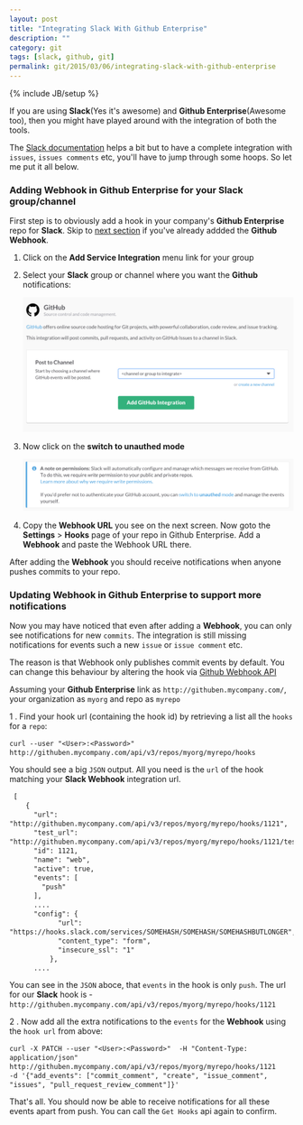 ```yaml
---
layout: post
title: "Integrating Slack With Github Enterprise"
description: ""
category: git
tags: [slack, github, git]
permalink: git/2015/03/06/integrating-slack-with-github-enterprise
---
```

{% include JB/setup %}

If you are using **Slack**(Yes it's awesome) and **Github Enterprise**(Awesome too), then you might have played around with the integration of both the tools.

The [Slack documentation](https://slack.zendesk.com/hc/en-us/articles/201710957-Using-the-GitHub-integration-with-GitHub-Enterprise) helps a bit but to have a complete integration with `issues`, `issues comments` etc, you'll have to jump through some hoops. So let me put it all below.

### Adding Webhook in **Github Enterprise** for your **Slack** group/channel

First step is to obviously add a hook in your company's **Github Enterprise** repo for **Slack**. Skip to [next section](#update-webhook) if you've already addded the **Github Webhook**.

1. Click on the **Add Service Integration** menu link for your group


2. Select your **Slack** group or channel where you want the **Github** notifications:

   ![Github Channel](/assets/media/github-select-group.png)


3. Now click on the **switch to unauthed mode**

   ![Github Channel](/assets/media/github-unauth-mode.png)


4. Copy the **Webhook URL** you see on the next screen. Now goto the **Settings** > **Hooks** page of your repo in Github Enterprise. Add a **Webhook** and paste the Webhook URL there.

After adding the **Webhook** you should receive notifications when anyone pushes commits to your repo.


<a name="update-webhook"></a>

### Updating Webhook in **Github Enterprise** to support more notifications


Now you may have noticed that even after adding a **Webhook**, you can only see notifications for new `commits`. The integration is still missing notifications for events such a new `issue` or `issue comment` etc.


The reason is that Webhook only publishes commit events by default. You can change this behaviour by altering the hook via [Github Webhook API](https://developer.github.com/webhooks/)


Assuming your **Github Enterprise** link as `http://githuben.mycompany.com/`, your organization as `myorg` and repo as `myrepo`


1 . Find your hook url (containing the hook id) by retrieving a list all the `hooks` for a `repo`:

    curl --user "<User>:<Password>" http://githuben.mycompany.com/api/v3/repos/myorg/myrepo/hooks

  You should see a big `JSON` output. All you need is the `url` of the hook matching your **Slack Webhook** integration url.


     [
        {
          "url": "http://githuben.mycompany.com/api/v3/repos/myorg/myrepo/hooks/1121",
          "test_url": "http://githuben.mycompany.com/api/v3/repos/myorg/myrepo/hooks/1121/test",
          "id": 1121,
          "name": "web",
          "active": true,
          "events": [
            "push"
          ],
          ....
          "config": {
                "url": "https://hooks.slack.com/services/SOMEHASH/SOMEHASH/SOMEHASHBUTLONGER",
                "content_type": "form",
                "insecure_ssl": "1"
              },
          ....



  You can see in the `JSON` aboce, that `events` in the hook is only `push`. The url for our **Slack** hook is - `http://githuben.mycompany.com/api/v3/repos/myorg/myrepo/hooks/1121`


2 . Now add all the extra notifications to the `events` for the **Webhook** using the `hook url` from above:


    curl -X PATCH --user "<User>:<Password>"  -H "Content-Type: application/json"
    http://githuben.mycompany.com/api/v3/repos/myorg/myrepo/hooks/1121
    -d '{"add_events": ["commit_comment", "create", "issue_comment", "issues", "pull_request_review_comment"]}'

That's all. You should now be able to receive notifications for all these events apart from push. You can call the `Get Hooks` api again to confirm.